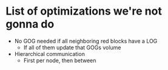 List of optimizations we're not gonna do
========================================

- No GOG needed if all neighboring red blocks have a LOG
	- If all of them update that GOGs volume
- Hierarchical communication
	- First per node, then between

